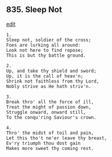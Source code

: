 
## 835.  Sleep Not
[edit](https://docs.google.com/document/d/1tD5fpQajo7hJISEN50iVNxjSsjVsDYf0/edit?mode=html)



    1.
    Sleep not, soldier of the cross;
    Foes are lurking all around:
    Look not here to find repose;
    This is but thy battle ground.

    2.
    Up, and take thy shield and sword;
    Up, it is the call of heav'n;
    Shrink not faithless from thy Lord,
    Nobly strive as He hath striv'n.

    3.
    Break thro' all the force of ill,
    Treat the might of passion down,
    Struggle onward, onward still,
    To the conqu'ring Saviour's crown.

    4.
    Thro' the midst of toil and pain,
    Let this tho't ne'er leave thy breast,
    Ev'ry triumph thou dost gain
    Makes more sweet thy coming rest.
